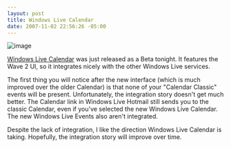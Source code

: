```yaml
---
layout: post
title: Windows Live Calendar
date: 2007-11-02 22:56:26 -05:00
---
```


![image](http://www.liveside.net/blogs/main/WindowsLiveWriter/WindowsLiveCalendarsIsNowOut_1089/image_thumb.png)

[Windows Live Calendar](http://calendar.live.com/) was just released as a Beta tonight. It features the Wave 2 UI, so it integrates nicely with the other Windows Live services.

The first thing you will notice after the new interface (which is much improved over the older Calendar) is that none of your "Calendar Classic" events will be present. Unfortunately, the integration story doesn't get much better. The Calendar link in Windows Live Hotmail still sends you to the classic Calendar, even if you've selected the new Windows Live Calendar. The new Windows Live Events also aren't integrated.

Despite the lack of integration, I like the direction Windows Live Calendar is taking. Hopefully, the integration story will improve over time.
